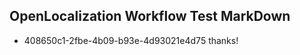 ## OpenLocalization Workflow Test MarkDown
* 408650c1-2fbe-4b09-b93e-4d93021e4d75 thanks!

<!--HONumber=Sep16_HO1-->



